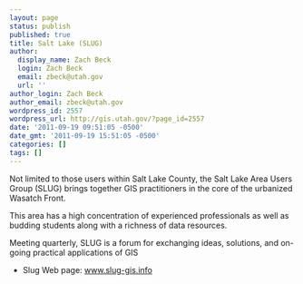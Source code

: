 ```yaml
---
layout: page
status: publish
published: true
title: Salt Lake (SLUG)
author:
  display_name: Zach Beck
  login: Zach Beck
  email: zbeck@utah.gov
  url: ''
author_login: Zach Beck
author_email: zbeck@utah.gov
wordpress_id: 2557
wordpress_url: http://gis.utah.gov/?page_id=2557
date: '2011-09-19 09:51:05 -0500'
date_gmt: '2011-09-19 15:51:05 -0500'
categories: []
tags: []
---
```

<p>Not limited to those users within Salt Lake County, the Salt Lake Area Users Group (SLUG) brings together GIS practitioners in the core of the urbanized Wasatch Front.</p>
<p>This area has a high concentration of experienced professionals as well as budding students along with a richness of data resources.</p>
<p>Meeting quarterly, SLUG is a forum for exchanging ideas, solutions, and on-going practical applications of GIS</p>
<ul>
<li>Slug Web page: <a href="http://www.slug-gis.info" target="_blank">www.slug-gis.info</a></li>
</ul>
